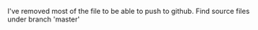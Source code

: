 I've removed most of the file to be able to push to github. Find source files under branch 'master'
